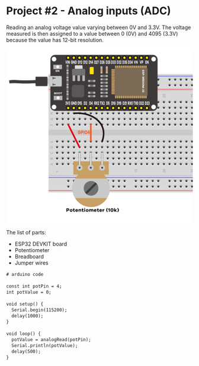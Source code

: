 # Project #2 - Analog inputs (ADC)

Reading an analog voltage value varying between 0V and 3.3V.
The voltage measured is then assigned to a value between 0 (0V) and 4095 (3.3V) because the value has 12-bit resolution.


![alt text](image.png)

The list of parts:
- ESP32 DEVKIT board
- Potentiometer
- Breadboard
- Jumper wires


```
# arduino code

const int potPin = 4;
int potValue = 0;

void setup() {
  Serial.begin(115200);
  delay(1000);
}

void loop() {
  potValue = analogRead(potPin);
  Serial.println(potValue);
  delay(500);
}
```